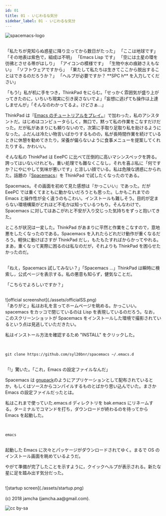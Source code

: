 ```yaml
---
id: 01
title: 01 - いじわるな気分
sidebar_label: 01 - いじわるな気分
---
```


![spacemacs-logo](https://raw.githubusercontent.com/nashamri/spacemacs-logo/master/spacemacs-logo.svg?sanitize=true)

<br>
「私たちが見知らぬ惑星に降り立ってから数日がたった」  
「ここは地球です」  
「その地表は紫色で，組成は不明」  
「Emacs Lisp です」  
「空には土星の環を彷彿とさせる帯がはしり」  
「アイコンの模様です」  
「生物や水の痕跡さえもない」  
「ソフトウェアですから」  
「果たして私たちは生きてここから脱出することはできるのだろうか？」  
「ヘルプが必要ですか？ **SPC h** を入力してください」

「もう!」私が机に手をつき，ThinkPad をにらむ。「せっかく雰囲気が盛り上がってきたのに，いちいち現実に引き戻さないでよ」「妄想に逃げても操作は上達しませんが」「そんなのわかってるよ。けどさぁ…」

ThinkPad は『[Emacs のチュートリアルをプレイ。](https://jamcha-aa.github.io/Emacs-tutorial/)』で加わった，私のアシスタントだ。はじめはコンピュータらしく，無口で，黙って私の作業をこなすだけだった。だが私があまりにも頼りないので，次第に手取り足取り私を助けるようになった。ふだんは冷たい物言いばかりするものの，私が長時間作業を続けているときに休憩を勧めてきたり，栄養が偏らないように食事メニューを提案してくれたりする。かわいい。

そんな私の ThinkPad は EeePC に比べて圧倒的に高いマシンスペックを誇る。誇ってはいないけれども，重い処理でも難なくこなし，それを喜ぶ私に「何ですか？にやにやして気味が悪いです」と涼しい顔でいる。私は危険な誘惑にかられた。話題の『[Spacemacs](https://spacemacs.org/)』を ThinkPad で試したくなったのである。

Spacemacs。その画面を初めて見た感想は『かっこいい』であった。だが EeePC では重くてまともに動かないだろうとも思った。しかもこれまでの Emacs と操作性が全く違うのもこわい。インストールも難しそう。目的が定まらない環境構築がどれほど不毛かは知っているつもり。そんなわけで，Spacemacs に対してはあこがれと不安が入り交じった気持ちをずっと抱いてきた。

ところが状況は一変した。ThinkPad があまりに平然と作業をこなすので，意地悪をしたくなったのである。Spacemacs を入れたらどれだけ動作が重くなるだろう。軽快に動けばさすが ThinkPad だし，もたもたすればからかってやれる。まあ，重くなって実際に困るのは私なのだが，それよりも ThinkPad を困らせたかったのだ。

<br>
「ねえ，Spacemacs 試してみない？」「Spacemacs …」ThinkPad は瞬時に検索し，公式ページを表示する。私の悪意も知らず，健気なことだ。

「こちらでよろしいですか？」

<br>
![official screenshot](./assets/officialSS.png)

<br>
「ありがと」私はお礼を言ってホームページを眺める。かっこいい。spacemacs をカッコで閉じているのは Lisp を表現しているのだろう。なお，このスクリーンショットが Spacemacs をインストールした環境で撮影されているという点は見逃していただきたい。

私はインストール方法を確認するため "INSTALL" をクリックした。

<br>

    git clone https://github.com/syl20bnr/spacemacs ~/.emacs.d

<br>
「!」驚いた。「これ，Emacs の設定ファイルなんだ」

Spacemacs は [gnupack](http://gnupack.osdn.jp/docs/latest/UsersGuide.html)のようにアプリケーションとして配布されているとか，もしくはソースからコンパイルするものとばかり思い込んでいた。まさか Emacs の設定ファイルだったとは。

私はこれまで使っていた.emacs.d ディレクトリを bak.emacs にリネームする。ターミナルでコマンドを打ち，ダウンロードが終わるのを待ってから Emacs を起動した。

<br>

    emacs

<br>
起動した Emacs に次々とパッケージがダウンロードされてゆく。まるで OS のインストール画面を眺めているようだ。

やがて準備が完了したことを示すように，クイックヘルプが表示される。新たな星に足を踏み出す気分だった。

<br>
![startup screen](./assets/startup.png)

<br>
<br>
(c) 2018 jamcha (jamcha.aa@gmail.com).

![cc by-sa](https://i.creativecommons.org/l/by-sa/4.0/88x31.png)

